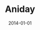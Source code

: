 ---
type: collaboration
title: Aniday
artist: Aniday
date: 2014-01-01
img: /images/collaborations/aniday.jpg
discs:
  - tracks:
    - Can't Take No More
    - Hole In My Heart
    - When Loving You Is Wrong
    - Buscando La Vida
    - Born Yesterday
    - We Belong
    - Don't Fool With Me
    - Dream On
    - Not Much Of A Man
    - Get Funky
    - Leave Me With Your Lies
    - Lost The Way
credits:
  - key: Artwork
    value: Robby Valentine
---